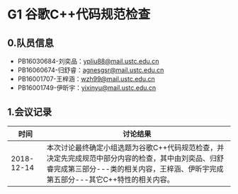# G1 谷歌C++代码规范检查

## 0.队员信息

- PB16030684-刘奕品：[ypliu88@mail.ustc.edu.cn](mailto:ypliu88@mail.ustc.edu.cn)
- PB16060674-归舒睿：[agnesgsr@mail.ustc.edu.cn](mailto:agnesgsr@mail.ustc.edu.cn)
- PB16001707-王梓涵：[wzh99@mail.ustc.edu.cn](mailto:wzh99@mail.ustc.edu.cn)
- PB16001749-伊昕宇：[yixinyu@mail.ustc.edu.cn](mailto:yixinyu@mail.ustc.edu.cn)

## 1.会议记录

| 时间       | 讨论结果                                                     |
| ---------- | ------------------------------------------------------------ |
| 2018-12-14 | 本次讨论最终确定小组选题为谷歌C++代码规范检查，并决定先完成规范中部分内容的检查，其中由刘奕品、归舒睿完成第三部分---类的相关内容，王梓涵、伊昕宇完成第五部分---其它C++特性的相关内容。 |

